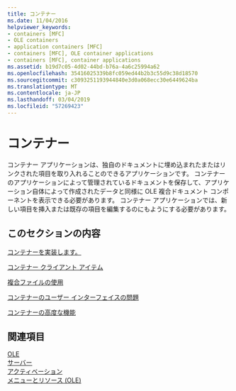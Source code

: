 ```yaml
---
title: コンテナー
ms.date: 11/04/2016
helpviewer_keywords:
- containers [MFC]
- OLE containers
- application containers [MFC]
- containers [MFC], OLE container applications
- containers [MFC], container applications
ms.assetid: b19d7c05-4d02-44bd-b76a-4a6c25994a62
ms.openlocfilehash: 35416025339b8fc059ed44b2b3c55d9c38d18570
ms.sourcegitcommit: c3093251193944840e3d0a068ecc30e6449624ba
ms.translationtype: MT
ms.contentlocale: ja-JP
ms.lasthandoff: 03/04/2019
ms.locfileid: "57269423"
---
```

# <a name="containers"></a>コンテナー

コンテナー アプリケーションは、独自のドキュメントに埋め込まれたまたはリンクされた項目を取り入れることのできるアプリケーションです。 コンテナーのアプリケーションによって管理されているドキュメントを保存して、アプリケーション自体によって作成されたデータと同様に OLE 複合ドキュメント コンポーネントを表示できる必要があります。 コンテナー アプリケーションでは、新しい項目を挿入または既存の項目を編集するのにもようにする必要があります。

## <a name="in-this-section"></a>このセクションの内容

[コンテナーを実装します。](../mfc/containers-implementing-a-container.md)

[コンテナー クライアント アイテム](../mfc/containers-client-items.md)

[複合ファイルの使用](../mfc/containers-compound-files.md)

[コンテナーのユーザー インターフェイスの問題](../mfc/containers-user-interface-issues.md)

[コンテナーの高度な機能](../mfc/containers-advanced-features.md)

## <a name="see-also"></a>関連項目

[OLE](../mfc/ole-in-mfc.md)<br/>
[サーバー](../mfc/servers.md)<br/>
[アクティベーション](../mfc/activation-cpp.md)<br/>
[メニューとリソース (OLE)](../mfc/menus-and-resources-ole.md)
